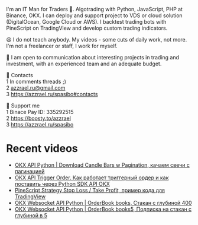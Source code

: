 I'm an IT Man for Traders 🤑. Algotrading with Python, JavaScript, PHP at Binance, OKX. 
I can deploy and support project to VDS or cloud solution (DigitalOcean, Google Cloud or AWS). I backtest trading bots with PineScript on TradingView and develop custom trading indicators.

😆 I do not teach anybody. My videos - some cuts of daily work, not more. I'm not a freelancer or staff, I work for myself.

🖖 I am open to communication about interesting projects in trading and investment, with an experienced team and an adequate budget.

👀 Contacts \
1 In comments threads ;) \
2 azzrael.ru@gmail.com \
3 https://azzrael.ru/spasibo#contacts

🤑 Support me \
1 Binace Pay ID: 335292515 \
2 https://boosty.to/azzrael \
3 https://azzrael.ru/spasibo

# Recent videos

<!-- AZZCODEYT:START -->
- [OKX API Python | Download Candle Bars w Pagination, качаем свечи с пагинацией](https://www.youtube.com/watch?v=UtseJ2D15F0)
- [OKX API Trigger Order. Как работает триггерный ордер и как поставить через Python SDK API OKX](https://www.youtube.com/watch?v=88uvzxpW-xg)
- [PineScript Strategy Stop Loss / Take Profit, пример кода для TradingView](https://www.youtube.com/watch?v=0QL4WhwtqjY)
- [OKX Websocket API Python | OrderBook books, Стакан с глубиной 400](https://www.youtube.com/watch?v=Mdai6-FlGRw)
- [OKX Websocket API Python | OrderBook books5, Подписка на стакан с глубиной в 5](https://www.youtube.com/watch?v=Nrt04vg7DTI)
<!-- AZZCODEYT:END -->


